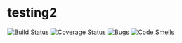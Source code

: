 # testing2
[![Build Status](https://travis-ci.org/brontik/testing2.svg?branch=master)](https://travis-ci.org/voevodin/testing2)
[![Coverage Status](https://coveralls.io/repos/github/BRONTIK/testing2/badge.svg?branch=master)](https://coveralls.io/github/BRONTIK/testing2?branch=master)
[![Bugs](https://sonarcloud.io/api/project_badges/measure?project=BRONTIK_testing2&metric=bugs)](https://sonarcloud.io/dashboard?id=BRONTIK_testing2)
[![Code Smells](https://sonarcloud.io/api/project_badges/measure?project=BRONTIK_testing2&metric=code_smells)](https://sonarcloud.io/dashboard?id=BRONTIK_testing2)
